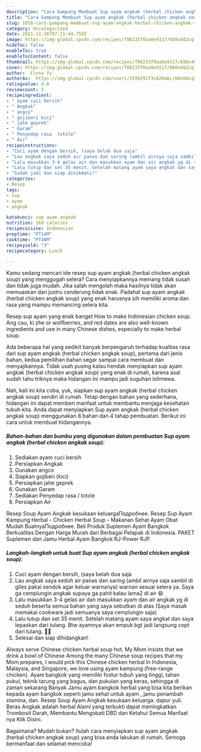 ```yaml
---
description: "Cara Gampang Membuat Sup ayam angkak (herbal chicken angkak soup) yang Menggugah Selera"
title: "Cara Gampang Membuat Sup ayam angkak (herbal chicken angkak soup) yang Menggugah Selera"
slug: 1018-cara-gampang-membuat-sup-ayam-angkak-herbal-chicken-angkak-soup-yang-menggugah-selera
category: Uncategorized
date: 2021-11-26T07:11:44.759Z
image: https://img-global.cpcdn.com/recipes/f86233f0aa8e9117/680x482cq70/sup-ayam-angkak-herbal-chicken-angkak-soup-foto-resep-utama.jpg
hideToc: false
enableToc: true
enableTocContent: false
thumbnail: https://img-global.cpcdn.com/recipes/f86233f0aa8e9117/680x482cq70/sup-ayam-angkak-herbal-chicken-angkak-soup-foto-resep-utama.jpg
cover: https://img-global.cpcdn.com/recipes/f86233f0aa8e9117/680x482cq70/sup-ayam-angkak-herbal-chicken-angkak-soup-foto-resep-utama.jpg
author:  Finna fu
authorAv:  https://img-global.cpcdn.com/users/1599291f3c820a6c/60x60cq50/avatar.jpg
ratingvalue: 4.8
reviewcount: 5
recipeingredient:
- " ayam cuci bersih"
- " Angkak"
- " angco"
- " gojiberi kici"
- " jahe geprek"
- " Garam"
- " Penyedap rasa  totole"
- " Air"
recipeinstructions:
- "Cuci ayam dengan bersih, (saya belah dua saja"
- "Lau angkak saya seduh air panas dan saring (ambil airnya saja sambil di giles pakai sendok agar keluar warnanya) warnan sesuai selera ya. Saya ga cemplungin angkak supaya ga pahit kalau lama2 di air 😄"
- "Lalu masukkan 3-4 gelas air dan masukkan ayam dan air angkak yg di seduh beserta semua bahan yang saya sebutkan di atas (Saya masak memakai cookware jadi semuanya saya cemplungin saja)"
- "Lalu tutup dan set 35 menit. Setelah matang ayam saya angkat dan saya lepaskan dari tulang. Btw ayamnya akan empuk bgt jadi langsung copt dari tulang. 👍🏼"
- "Sudah jadi dan siap dinikmati!"
categories:
- Resep
tags:
- sup
- ayam
- angkak

katakunci: sup ayam angkak 
nutrition: 269 calories
recipecuisine: Indonesian
preptime: "PT14M"
cooktime: "PT48M"
recipeyield: "3"
recipecategory: Lunch

---
```



Kamu sedang mencari ide resep sup ayam angkak (herbal chicken angkak soup) yang menggugah selera? Cara menyiapkannya memang tidak susah dan tidak juga mudah. Jika salah mengolah maka hasilnya tidak akan memuaskan dan justru cenderung tidak enak. Padahal sup ayam angkak (herbal chicken angkak soup) yang enak harusnya sih memiliki aroma dan rasa yang mampu memancing selera kita.


Resep sup ayam yang enak banget How to make Indonesian chicken soup. Ang cau, ki zhe or wolfberries, and red dates are also well-known ingredients and use in many Chinese dishes, especially to make herbal soup.

Ada beberapa hal yang sedikit banyak berpengaruh terhadap kualitas rasa dari sup ayam angkak (herbal chicken angkak soup), pertama dari jenis bahan, kedua pemilihan bahan segar sampai cara membuat dan menyajikannya. Tidak usah pusing kalau hendak menyiapkan sup ayam angkak (herbal chicken angkak soup) yang enak di rumah, karena asal sudah tahu triknya maka hidangan ini mampu jadi suguhan istimewa.


Nah, kali ini kita coba, yuk, siapkan sup ayam angkak (herbal chicken angkak soup) sendiri di rumah. Tetap dengan bahan yang sederhana, hidangan ini dapat memberi manfaat untuk membantu menjaga kesehatan tubuh kita. Anda dapat menyiapkan Sup ayam angkak (herbal chicken angkak soup) menggunakan 8 bahan dan 4 tahap pembuatan. Berikut ini cara untuk membuat hidangannya.

<!--inarticleads1-->

##### Bahan-bahan dan bumbu yang digunakan dalam pembuatan Sup ayam angkak (herbal chicken angkak soup):

1. Sediakan  ayam cuci bersih
1. Persiapkan  Angkak
1. Gunakan  angco
1. Siapkan  gojiberi (kici)
1. Persiapkan  jahe geprek
1. Gunakan  Garam
1. Sediakan  Penyedap rasa / totole
1. Persiapkan  Air


Resep Soup Ayam Angkak kesukaan keluargaПодробнее. Resep Sup Ayam Kampung Herbal - Chicken Herbal Soup - Makanan Sehat Ayam Obat Mudah BuatnyaПодробнее. Beli Produk Suplemen Ayam Bangkok Berkualitas Dengan Harga Murah dari Berbagai Pelapak di Indonesia. PAKET Suplemen dan Jamu Herbal Ayam Bangkok RJ-Power RJP. 

<!--inarticleads2-->

##### Langkah-langkah untuk buat Sup ayam angkak (herbal chicken angkak soup):

1. Cuci ayam dengan bersih, (saya belah dua saja
1. Lau angkak saya seduh air panas dan saring (ambil airnya saja sambil di giles pakai sendok agar keluar warnanya) warnan sesuai selera ya. Saya ga cemplungin angkak supaya ga pahit kalau lama2 di air 😄
1. Lalu masukkan 3-4 gelas air dan masukkan ayam dan air angkak yg di seduh beserta semua bahan yang saya sebutkan di atas (Saya masak memakai cookware jadi semuanya saya cemplungin saja)
1. Lalu tutup dan set 35 menit. Setelah matang ayam saya angkat dan saya lepaskan dari tulang. Btw ayamnya akan empuk bgt jadi langsung copt dari tulang. 👍🏼
1. Selesai dan siap dihidangkan!

Always serve Chinese chicken herbal soup hot. My Mom insists that we drink a bowl of Chinese Among the many Chinese soup recipes that my Mom prepares, I would pick this Chinese chicken herbal In Indonesia, Malaysia, and Singapore, we love using ayam kampung (free-range chicken). Ayam bangkok yang memiliki fostur tubuh yang tinggi, tahan pukul, teknik tarung yang bagus, dan pukulan yang keras, sehingga di zaman sekarang Banyak Jamu ayam bangkok herbal yang bisa kita berikan kepada ayam bangkok seperti jamu sehat untuk ayam , jamu penambah stamina, dan. Resep Soup Ayam Angkak kesukaan keluarga. dapur yuli. Beras Angkak adalah herbal Alami yang terbukti dapat meningkatkan Trombosit Darah, Membantu Mengobati DBD dan Ketahui Semua Manfaat nya Klik Disini. 

Bagaimana? Mudah bukan? Itulah cara menyiapkan sup ayam angkak (herbal chicken angkak soup) yang bisa anda lakukan di rumah. Semoga bermanfaat dan selamat mencoba!
